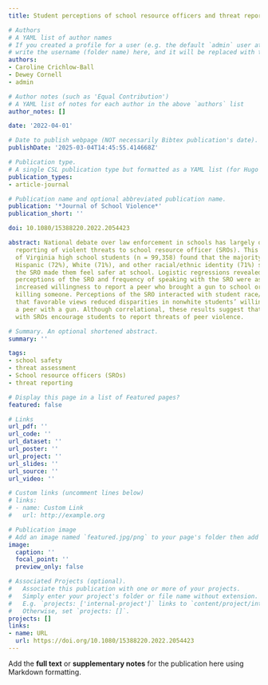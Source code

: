 ```yaml
---
title: Student perceptions of school resource officers and threat reporting

# Authors
# A YAML list of author names
# If you created a profile for a user (e.g. the default `admin` user at `content/authors/admin/`), 
# write the username (folder name) here, and it will be replaced with their full name and linked to their profile.
authors:
- Caroline Crichlow-Ball
- Dewey Cornell
- admin

# Author notes (such as 'Equal Contribution')
# A YAML list of notes for each author in the above `authors` list
author_notes: []

date: '2022-04-01'

# Date to publish webpage (NOT necessarily Bibtex publication's date).
publishDate: '2025-03-04T14:45:55.414668Z'

# Publication type.
# A single CSL publication type but formatted as a YAML list (for Hugo requirements).
publication_types:
- article-journal

# Publication name and optional abbreviated publication name.
publication: '*Journal of School Violence*'
publication_short: ''

doi: 10.1080/15388220.2022.2054423

abstract: National debate over law enforcement in schools has largely overlooked student
  reporting of violent threats to school resource officer (SROs). This statewide assessment
  of Virginia high school students (n = 99,358) found that the majority of Black (64%),
  Hispanic (72%), White (71%), and other racial/ethnic identity (71%) students agreed
  the SRO made them feel safer at school. Logistic regressions revealed that positive
  perceptions of the SRO and frequency of speaking with the SRO were associated with
  increased willingness to report a peer who brought a gun to school or talked about
  killing someone. Perceptions of the SRO interacted with student race/ethnicity such
  that favorable views reduced disparities in nonwhite students’ willingness to report
  a peer with a gun. Although correlational, these results suggest that positive relationships
  with SROs encourage students to report threats of peer violence.

# Summary. An optional shortened abstract.
summary: ''

tags:
- school safety
- threat assessment
- School resource officers (SROs)
- threat reporting

# Display this page in a list of Featured pages?
featured: false

# Links
url_pdf: ''
url_code: ''
url_dataset: ''
url_poster: ''
url_project: ''
url_slides: ''
url_source: ''
url_video: ''

# Custom links (uncomment lines below)
# links:
# - name: Custom Link
#   url: http://example.org

# Publication image
# Add an image named `featured.jpg/png` to your page's folder then add a caption below.
image:
  caption: ''
  focal_point: ''
  preview_only: false

# Associated Projects (optional).
#   Associate this publication with one or more of your projects.
#   Simply enter your project's folder or file name without extension.
#   E.g. `projects: ['internal-project']` links to `content/project/internal-project/index.md`.
#   Otherwise, set `projects: []`.
projects: []
links:
- name: URL
  url: https://doi.org/10.1080/15388220.2022.2054423
---
```


Add the **full text** or **supplementary notes** for the publication here using Markdown formatting.
